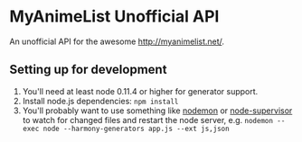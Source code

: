 # MyAnimeList Unofficial API

An unofficial API for the awesome http://myanimelist.net/.

## Setting up for development

1. You'll need at least node 0.11.4 or higher for generator support.
1. Install node.js dependencies: `npm install`
1. You'll probably want to use something like [nodemon](https://github.com/remy/nodemon) or [node-supervisor](https://github.com/isaacs/node-supervisor) to watch for changed files and restart the node server, e.g. `nodemon --exec node --harmony-generators app.js --ext js,json`

